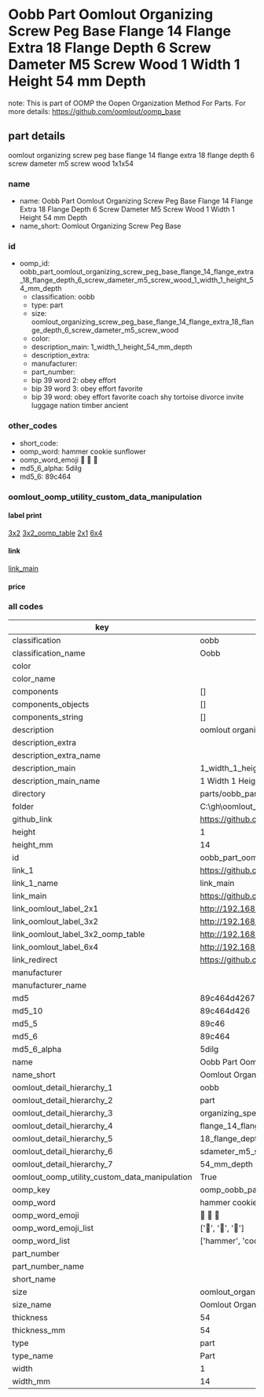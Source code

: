 # Oobb Part Oomlout Organizing Screw Peg Base Flange 14 Flange Extra 18 Flange Depth 6 Screw Dameter M5 Screw Wood 1 Width 1 Height 54 mm Depth  

note: This is part of OOMP the Oopen Organization Method For Parts. For more details: https://github.com/oomlout/oomp_base

##  part details
  



oomlout organizing screw peg base flange 14 flange extra 18 flange depth 6 screw dameter m5 screw wood 1x1x54



### name
* name: Oobb Part Oomlout Organizing Screw Peg Base Flange 14 Flange Extra 18 Flange Depth 6 Screw Dameter M5 Screw Wood 1 Width 1 Height 54 mm Depth
* name_short: Oomlout Organizing Screw Peg Base
### id
* oomp_id: oobb_part_oomlout_organizing_screw_peg_base_flange_14_flange_extra_18_flange_depth_6_screw_dameter_m5_screw_wood_1_width_1_height_54_mm_depth
  * classification: oobb
  * type: part
  * size: oomlout_organizing_screw_peg_base_flange_14_flange_extra_18_flange_depth_6_screw_dameter_m5_screw_wood
  * color: 
  * description_main: 1_width_1_height_54_mm_depth
  * description_extra: 
  * manufacturer: 
  * part_number: 
  * bip 39 word 2: obey effort
  * bip 39 word 3: obey effort favorite
  * bip 39 word: obey effort favorite coach shy tortoise divorce invite luggage nation timber ancient

### other_codes
* short_code: 
* oomp_word: hammer cookie sunflower
* oomp_word_emoji :hammer: :cookie: :sunflower:
* md5_6_alpha: 5dilg
* md5_6: 89c464






### oomlout_oomp_utility_custom_data_manipulation
#### label print
[3x2](http://192.168.1.245:1112/?label=oomp%205dilg)
[3x2_oomp_table](http://192.168.1.108:1112/?label=oomp%205dilg)
[2x1](http://192.168.1.242:1112/?label=oomp%205dilg)
[6x4](http://192.168.1.55:1112/?label=oomp%205dilg)    

#### link

[link_main](https://github.com/oomlout/oomlout_oobb_version_4_generated_parts/tree/main/navigation_oomp/oobb/part/oomlout_organizing_screw_peg_base_flange_14_flange_extra_18_flange_depth_6_screw_dameter_m5_screw_wood/1_width_1_height_54_mm_depth/part)                              

#### price







### all codes 
| key | value |  
| --- | --- |  
| classification | oobb |  
| classification_name | Oobb |  
| color |  |  
| color_name |  |  
| components | [] |  
| components_objects | [] |  
| components_string | [] |  
| description | oomlout organizing screw peg base flange 14 flange extra 18 flange depth 6 screw dameter m5 screw wood 1x1x54 |  
| description_extra |  |  
| description_extra_name |  |  
| description_main | 1_width_1_height_54_mm_depth |  
| description_main_name | 1 Width 1 Height 54 mm Depth |  
| directory | parts/oobb_part_oomlout_organizing_screw_peg_base_flange_14_flange_extra_18_flange_depth_6_screw_dameter_m5_screw_wood_1_width_1_height_54_mm_depth |  
| folder | C:\gh\oomlout_oobb_version_4_generated_parts\parts\oobb_part_oomlout_organizing_screw_peg_base_flange_14_flange_extra_18_flange_depth_6_screw_dameter_m5_screw_wood_1_width_1_height_54_mm_depth |  
| github_link | https://github.com/oomlout/oomlout_oomp_part_src/tree/main/parts/oobb_part_oomlout_organizing_screw_peg_base_flange_14_flange_extra_18_flange_depth_6_screw_dameter_m5_screw_wood_1_width_1_height_54_mm_depth |  
| height | 1 |  
| height_mm | 14 |  
| id | oobb_part_oomlout_organizing_screw_peg_base_flange_14_flange_extra_18_flange_depth_6_screw_dameter_m5_screw_wood_1_width_1_height_54_mm_depth |  
| link_1 | https://github.com/oomlout/oomlout_oobb_version_4_generated_parts/tree/main/navigation_oomp/oobb/part/oomlout_organizing_screw_peg_base_flange_14_flange_extra_18_flange_depth_6_screw_dameter_m5_screw_wood/1_width_1_height_54_mm_depth/part |  
| link_1_name | link_main |  
| link_main | https://github.com/oomlout/oomlout_oobb_version_4_generated_parts/tree/main/navigation_oomp/oobb/part/oomlout_organizing_screw_peg_base_flange_14_flange_extra_18_flange_depth_6_screw_dameter_m5_screw_wood/1_width_1_height_54_mm_depth/part |  
| link_oomlout_label_2x1 | http://192.168.1.242:1112/?label=oomp%205dilg |  
| link_oomlout_label_3x2 | http://192.168.1.245:1112/?label=oomp%205dilg |  
| link_oomlout_label_3x2_oomp_table | http://192.168.1.108:1112/?label=oomp%205dilg |  
| link_oomlout_label_6x4 | http://192.168.1.55:1112/?label=oomp%205dilg |  
| link_redirect | https://github.com/oomlout/oomlout_oobb_version_4_generated_parts/tree/main/parts/oobb_oomlout_organizing_screw_peg_base_flange_14_flange_extra_18_flange_depth_6_screw_dameter_m5_screw_wood_01_01_54 |  
| manufacturer |  |  
| manufacturer_name |  |  
| md5 | 89c464d4267608039663c2caa811acbf |  
| md5_10 | 89c464d426 |  
| md5_5 | 89c46 |  
| md5_6 | 89c464 |  
| md5_6_alpha | 5dilg |  
| name | Oobb Part Oomlout Organizing Screw Peg Base Flange 14 Flange Extra 18 Flange Depth 6 Screw Dameter M5 Screw Wood 1 Width 1 Height 54 mm Depth |  
| name_short | Oomlout Organizing Screw Peg Base |  
| oomlout_detail_hierarchy_1 | oobb |  
| oomlout_detail_hierarchy_2 | part |  
| oomlout_detail_hierarchy_3 | organizing_speg_base |  
| oomlout_detail_hierarchy_4 | flange_14_flange_extra |  
| oomlout_detail_hierarchy_5 | 18_flange_depth_6 |  
| oomlout_detail_hierarchy_6 | sdameter_m5_swood |  
| oomlout_detail_hierarchy_7 | 54_mm_depth |  
| oomlout_oomp_utility_custom_data_manipulation | True |  
| oomp_key | oomp_oobb_part_oomlout_organizing_screw_peg_base_flange_14_flange_extra_18_flange_depth_6_screw_dameter_m5_screw_wood_1_width_1_height_54_mm_depth |  
| oomp_word | hammer cookie sunflower |  
| oomp_word_emoji | :hammer: :cookie: :sunflower: |  
| oomp_word_emoji_list | [':hammer:', ':cookie:', ':sunflower:'] |  
| oomp_word_list | ['hammer', 'cookie', 'sunflower'] |  
| part_number |  |  
| part_number_name |  |  
| short_name |  |  
| size | oomlout_organizing_screw_peg_base_flange_14_flange_extra_18_flange_depth_6_screw_dameter_m5_screw_wood |  
| size_name | Oomlout Organizing Screw Peg Base Flange 14 Flange Extra 18 Flange Depth 6 Screw Dameter M5 Screw Wood |  
| thickness | 54 |  
| thickness_mm | 54 |  
| type | part |  
| type_name | Part |  
| width | 1 |  
| width_mm | 14 |  
